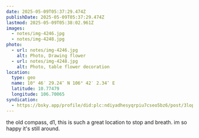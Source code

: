 ```yaml
---
date: 2025-05-09T05:37:29.474Z
publishDate: 2025-05-09T05:37:29.474Z
lastmod: 2025-05-09T05:38:02.961Z
images:
  - notes/img-4246.jpg
  - notes/img-4248.jpg
photo:
  - url: notes/img-4246.jpg
    alt: Photo, Drawing flower
  - url: notes/img-4248.jpg
    alt: Photo, table flower decoration
location:
  type: geo
  name: 10° 46′ 29.24″ N 106° 42′ 2.34″ E
  latitude: 10.77479
  longitude: 106.70065
syndication:
  - https://bsky.app/profile/did:plc:ndiyadhesyqrpiu7cseo5bz6/post/3loppje4gom2p
---
```


the old compass, d1, this is such a great location to stop and breath. im so happy it's still around. 
